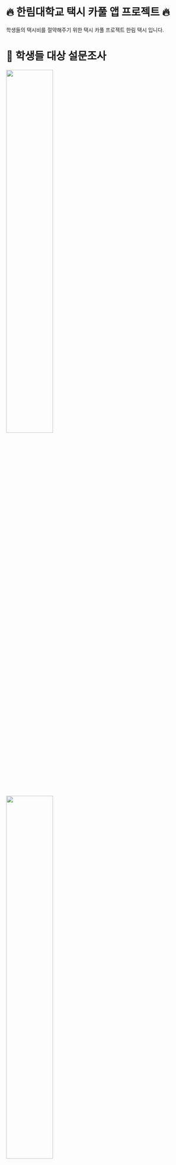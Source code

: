 
# 🔥 한림대학교 택시 카풀 앱 프로젝트 🔥
학생들의 택시비를 절약해주기 위한 택시 카풀 프로젝트 한림 택시 입니다.

# 📝 학생들 대상 설문조사
<img src="https://user-images.githubusercontent.com/101651909/215445083-988a6676-8e69-4f2f-b496-de60b7ead792.png" width="50%"/>
<img src="https://user-images.githubusercontent.com/101651909/215445192-486059fa-96a0-4692-8485-1624e8db1c0c.png" width="50%"/>
<img src="https://user-images.githubusercontent.com/101651909/215445352-c8927287-8f27-45d1-97e5-663c06d47302.png" width="50%"/>
 
# 📱 주요 기능 및 인터페이스
|학생 인증|지도 api를 활용해 장소검색 제공|채팅방 생성 및 참여 가능|
|:-:|:-:|:-:|
|<img src="https://user-images.githubusercontent.com/101651909/215319350-d00babae-28f4-4d78-b122-fe8973402b6b.jpeg">|<img src="https://user-images.githubusercontent.com/101651909/215319345-8294a388-87a7-47e7-ace8-d3ad20c39d19.jpeg"/>|<img src="https://user-images.githubusercontent.com/101651909/215319351-e37e077c-ec7d-4309-abab-5477de8bfd64.jpeg">|
|한림 웹메일 인증을 통해<br>회원가입을 합니다.|목적지를 검색하고, <br>해당 목적지의 정확한 위치를 확인할 수 있습니다.|채팅방을 생성하거나<br> 참여할 수 있습니다.|

|채팅 기능|즐겨찾기 편집|즐겨찾기 위치 검색|
|:-:|:-:|:-:|
|<img src="https://user-images.githubusercontent.com/101651909/215319354-060bf1f8-cdd4-4cc3-b4a3-04177dad9d2c.jpeg">|<img src="https://user-images.githubusercontent.com/101651909/221205330-f36910eb-9e9e-4720-9dcf-0a3ed1ba4817.jpg"/>|<img src="https://user-images.githubusercontent.com/101651909/221205342-35285d79-9831-47d1-9504-f6910793e96f.jpg"/>|
|목적지가 같은 학생들끼리 채팅할 수 있습니다.|자주 가는 곳을 즐겨찾기로 등록 해놓고,<br>터치 한번으로 편리하게 사용할 수 있습니다|즐겨찾기를 등록할 때<br>등록하고자 하는 장소를 지도로 확인 가능합니다|
![Screenshot_20230224-232305]()
![Screenshot_20230224-232322]()

<br>

## 🏗 아키텍쳐
<img src="https://velog.velcdn.com/images%2Fdddooo9%2Fpost%2F02803dfe-c2e7-4cea-9cf7-74d757e60f2d%2Fimage.png"/>

<br>

## 🗂 폴더 구조
- common : 전역에서 사용되는 클래스 또는 BindingAdapter <br>
- data : local DB, Model, Repository 등 비즈니스 로직 포함 <br>
- di : 의존성 주입을 위한 Module <br>
- ui : UI 로직 포함 <br>
- viewmodel : State Holder 클래스 <br>

<br>

## ⚙️ 사용 기술 및 라이브러리
- Android Studio(Kotlin)
- MVVM Pattern
- Jetpack Compose
- Dagger Hilt
- Room
- Paging 3.0
- Coroutine
- Retrofit2
- Navigation
- KAKAO MAP API
- Lottie
- Firebase FireStore
- Firebase Authentication 
- Firebase Cloud Messaging
 
<br>

## 🏃🏻 프로젝트의 험난한 진행 여정 기록
[확인하기](https://opposite-mandevilla-887.notion.site/Android-761fa109e0d74f47a997afc6a85f6bf2)

